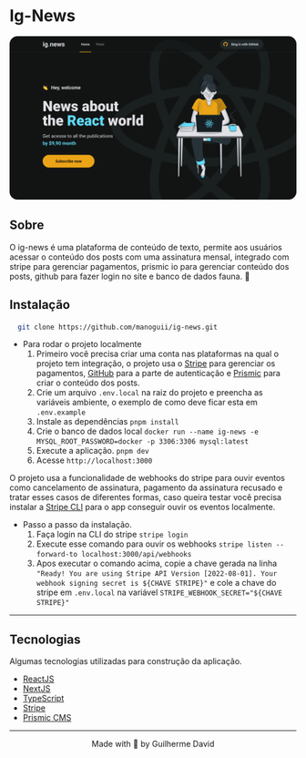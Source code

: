 # Ig-News

<img
  alt='Imagem do projeto'
  src='public/ig-news.png'
/>

## Sobre

O ig-news é uma plataforma de conteúdo de texto, permite aos usuários acessar o conteúdo dos posts com uma assinatura mensal, integrado com stripe para gerenciar pagamentos, prismic io para gerenciar conteúdo dos posts, github para fazer login no site e banco de dados fauna. 🚀

## Instalação

```sh
  git clone https://github.com/manoguii/ig-news.git
```

- Para rodar o projeto localmente
  1. Primeiro você precisa criar uma conta nas plataformas na qual o projeto tem integração, o projeto usa o [Stripe](https://stripe.com/br) para gerenciar os pagamentos, [GitHub](https://github.com) para a parte de autenticação e [Prismic](https://prismic.io/) para criar o conteúdo dos posts.
  2. Crie um arquivo ```.env.local``` na raiz do projeto e preencha as variáveis ambiente, o exemplo de como deve ficar esta em ```.env.example```
  3. Instale as dependências ```pnpm install```
  4. Crie o banco de dados local ```docker run --name ig-news -e MYSQL_ROOT_PASSWORD=docker -p 3306:3306 mysql:latest```
  5. Execute a aplicação. ```pnpm dev```
  6. Acesse `http://localhost:3000`

O projeto usa a funcionalidade de webhooks do stripe para ouvir eventos como cancelamento de assinatura, pagamento da assinatura recusado e tratar esses casos de diferentes formas, caso queira testar você precisa instalar a [Stripe CLI](https://stripe.com/docs/stripe-cli) para o app conseguir ouvir os eventos localmente.

- Passo a passo da instalação.
  1. Faça login na CLI do stripe ```stripe login```
  2. Execute esse comando para ouvir os webhooks ```stripe listen --forward-to localhost:3000/api/webhooks```
  3. Apos executar o comando acima, copie a chave gerada na linha ```"Ready! You are using Stripe API Version [2022-08-01]. Your webhook signing secret is ${CHAVE STRIPE}"``` e cole a chave do stripe em ```.env.local``` na variável ```STRIPE_WEBHOOK_SECRET="${CHAVE STRIPE}"```
  
---

## Tecnologias

Algumas tecnologias utilizadas para construção da aplicação.

- [ReactJS](https://reactjs.org/)
- [NextJS](https://nextjs.org/)
- [TypeScript](https://www.typescriptlang.org/)
- [Stripe](https://stripe.com/)
- [Prismic CMS](https://prismic.io/)

---

<center>Made with 💙 by Guilherme David</center>
